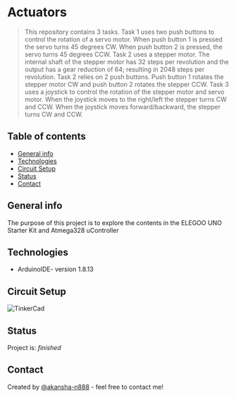 # Actuators
> This repository contains 3 tasks. Task 1 uses two push buttons to control the rotation of a servo motor. When push button 1 is pressed the servo turns 45 degrees CW. When push button 2 is pressed, the servo turns 45 degrees CCW. 
> Task 2 uses a stepper motor. The internal shaft of the stepper motor has 32 steps per revolution and the output has a gear reduction of 64; resulting in 2048 steps per revolution. Task 2 relies on 2 push buttons. Push button 1 rotates the stepper motor CW and push button 2 rotates the stepper CCW. Task 3 uses a joystick to control the rotation of the stepper motor and servo motor. When the joystick moves to the right/left the stepper turns CW and CCW. When the joystick moves forward/backward, the stepper turns CW and CCW.

## Table of contents
* [General info](#general-info)
* [Technologies](#technologies)
* [Circuit Setup](#circuit-setup)
* [Status](#status)
* [Contact](#contact)

## General info
The purpose of this project is to explore the contents in the ELEGOO UNO Starter Kit and Atmega328 uController

## Technologies
* ArduinoIDE- version 1.8.13

## Circuit Setup
![TinkerCad](Capture.PNG)

## Status
Project is: _finished_

## Contact
Created by [@akansha-n888](https://www.linkedin.com/in/akansha-nagar/) - feel free to contact me!
